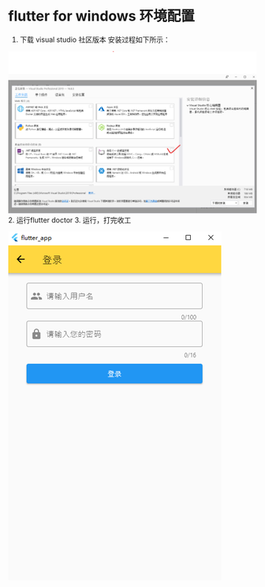 # flutter for windows 环境配置

1. 下载 visual studio 社区版本  安装过程如下所示：

![安装过程](/res/flutter/visual_studio.png)
2. 运行flutter doctor
3. 运行，打完收工  

![登录](/res/flutter/login.png)

